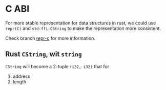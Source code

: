 # C ABI

For more stable representation for data structures in rust,
we could use `repr(C)` and `std:ffi:CString` to make the representation more consistent.

Check branch [repr-c](https://github.com/second-state/witc/tree/repr-c) for more information.

## Rust `CString`, wit `string`

`CString` will become a 2-tuple `(i32, i32)` that for

1. address
2. length
